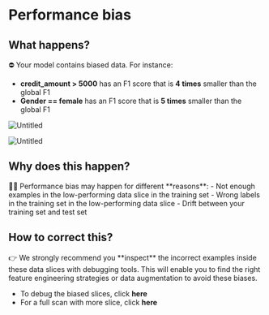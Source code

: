 # Performance bias
## What happens?

<aside>
⛔ Your model contains biased data. For instance:

- **credit_amount > 5000** has an F1 score that is **4 times** smaller than the global F1
- **Gender == female** has an F1 score that is **5 times** smaller than the global F1

![Untitled](https://s3-us-west-2.amazonaws.com/secure.notion-static.com/c320b18f-0be3-4d36-9e8f-3907a85e49ed/Untitled.png)

![Untitled](https://s3-us-west-2.amazonaws.com/secure.notion-static.com/faaa96fc-9760-4d1f-971b-8d1cc9673f62/Untitled.png)

</aside>

## Why does this happen?

<aside>
👨‍🦰 Performance bias may happen for different **reasons**: 
    -  Not enough examples in the low-performing data slice in the training set
    -  Wrong labels in the training set in the low-performing data slice
    -  Drift between your training set and test set

</aside>

## How to correct this?

<aside>
👉 We strongly recommend you **inspect** the incorrect examples inside these data slices with debugging tools. This will enable you to find the right feature engineering strategies or data augmentation to avoid these biases.

- To debug the biased slices, click **here**
- For a full scan with more slice, click **here**
</aside>
